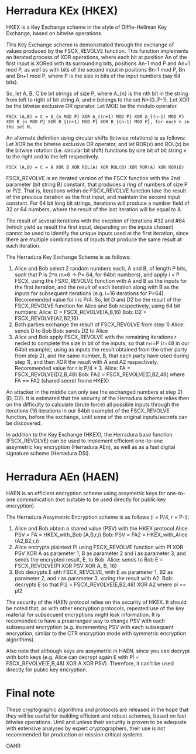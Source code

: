 # Herradura KEx (HKEX)
HKEX is a Key Exchange scheme in the style of Diffie-Hellman Key Exchange, based on bitwise operations.

This Key Exchange scheme is demonstrated through the exchange of values produced by the FSCX_REVOLVE function. This function implements an iterated process of XOR operations, where each bit at position An of the first input is XORed with its surrounding bits, positions An-1 mod P and An+1 mod P, as well as with bits of the second input in positions Bn-1 mod P, Bn and Bn+1 mod P,  where P is the size in bits of the input numbers (say 64 bits).

So, let A, B, C be bit strings of size P, where A_{n} is the nth bit in the string from left to right of bit string A, and n belongs to the set N={0..P-1}. Let XOR be the bitwise exclusive OR operator. Let MOD be the modulo operator.

	FSCX (A,B) = C = A_{n MOD P} XOR A_{(n+1) MOD P} XOR A_{(n-1) MOD P} XOR B_{n MOD P} XOR B_{(n+1) MOD P} XOR B_{(n-1) MOD P}, for each n in the set N.

An alternate definition using circular shifts (bitwise rotations) is as follows: Let XOR be the bitwise exclusive OR operator, and let ROR(x) and ROL(x) be the bitwise rotation (i.e. circular bit shift) functions by one bit of bit string x to the right and to the left respectively.

	FSCX (A,B) = C = A XOR B XOR ROL(A) XOR ROL(B) XOR ROR(A) XOR ROR(B)

FSCX_REVOLVE is an iterated version of the FSCX function with the 2nd parameter (bit string B) constant, that produces a ring of numbers of size P or P/2. That is, iterations within de FSCX_REVOLVE function take the result of the previous iteration as the first input, and maintain the second input constant. For 64 bit long bit strings, iterations will produce a number field of 32 or 64 numbers, where the result of the last iteration will be equal to A.

The result of several iterations with the exeption of iterations #32 and #64 (which yield as result the first input, depending on the inputs chosen) cannot be used to identify the unique inputs used at the first iteration, since there are multiple combinations of inputs that produce the same result at each iteration.

The Herradura Key Exchange Scheme is as follows:
1) Alice and Bob select 2 random numbers each, A and B, of length P bits, such that P is 2^n (n=6 -> P= 64, for 64bit numbers), and apply i < P FSCX, using the FSXC_REVOLVE function with A and B as the inputs for the first iteration, and the result of each iteration along with B as the inputs for subsequent iterations (e.g. i=16 iterations for P=64). Recommended value for i is P/4.
	So, let D and D2 be the result of the FSCX_REVOLVE function for Alice and Bob respectively, using 64 bit numbers:
		Alice:  D  = FSCX_REVOLVE(A,B,16)
		Bob:    D2 = FSCX_REVOLVE(A2,B2,16)
2) Both parties exchange the result of FSCX_REVOLVE from step 1)
	Alice: sends D to Bob
	Bob:   sends D2 to Alice
3) Alice and Bob apply FSCX_REVOLVE with the remaining iterations r neded to complete the size in bit of the inputs, so that r+i=P (r=48 in our 64bit example), using as inputs the result obtained from the other party from step 2), and the same number, B, that each party have used during step 1), and then XOR the result with A and A2 respectively. Recommended value for r is P/4 * 3.
	Alice: FA  = FSCX_REVOLVE(D2,B,48)
	Bob:   FA2 = FSCX_REVOLVE(D,B2,48(
	where  FA == FA2 (shared secret frome HKEX)

An attacker in the middle can only see the exchanged numbers at step 2) (D, D2). It is estimated that the security of the Herradura scheme relies then on the difficulty to calculate (brute force) all possible inputs through the iterations (16 iterations in our 64bit example) of the FSCX_REVOLVE function, before the exchange, until some of the original inputs/secrets can be discovered.

In addition to the Key Exchange (HKEX), the Herradura base function (FSCX_REVOLVE) can be used to implement efficient one-to-one assymetric key encryption (Herradura AEn), as well as as a fast digital signature scheme (Herradura DSi).



# Herradura AEn (HAEN)
HAEN is an efficient encryption scheme using assymetric keys for one-to-one communication (not suitable to be used directly for public key encryption).

The Herradura Assymetric Encryption scheme is as follows (i = P/4, r = P-i):
1) Alice and Bob obtain a shared value (PSV) with the HKEX protocol
	Alice: PSV = FA  = HKEX_with_Bob (A,B,r,i)
	Bob:   PSV = FA2 = HKEX_with_Alice (A2,B2,r,i)
2) Alice encrypts plaintext Pl using FSCX_REVOLVE function with Pl XOR PSV XOR A as parameter 1, B as parameter 2 and i as parameter 3, and sends the encrypted result, E, to Bob.
	Alice: sends to Bob E = FSCX_REVOLVE(Pl XOR PSV XOR A, B, 16)
3) Bob decrypts E sith FSCX_REVOLVE, with E as parameter 1, B2 as parameter 2, and r as parameter 3, xoring the result with A2.
	Bob: decrypts E so that Pl2 = FSCX_REVOLVE(E,B2,48) XOR A2
	where pl == pl2
	
The security of the HAEN protocol relies on the security of HKEX. It should be noted that, as with other encryption protocols, repeated use of the key material for subsecuent encryptions might leak information. It is recomended to have a prearranged way to change PSV with each subsequent encryption (e.g. incrementing PSV with each subsequent encryption, similar to the CTR encryption mode with symmetric encryption algorithms).

Also note that although keys are assymetric in HAEN, since you can decrypt with both keys (e.g. Alice can decrypt again E with Pl = FSCX_REVOLVE(E,B,48) XOR A XOR PSV). Therefore, it can't be used directly for public key encryption.



# Final note
These cryptographic algorithms and protocols are released in the hope that they will be useful for building efficient and robust schemes, based on fast bitwise operations. Until and unless their security is proven to be adequate with extensive analyses by expert cryptographers, their use is not recommended for production or mission critical systems.



OAHR
